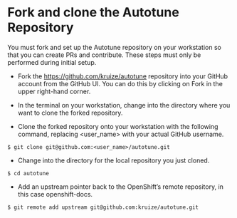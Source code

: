 # Fork and clone the Autotune Repository

You must fork and set up the Autotune repository on your workstation so that you can create PRs and contribute. These steps must only be performed during initial setup.

- Fork the https://github.com/kruize/autotune repository into your GitHub account from the GitHub UI. You can do this by clicking on Fork in the upper right-hand corner.

- In the terminal on your workstation, change into the directory where you want to clone the forked repository.

- Clone the forked repository onto your workstation with the following command, replacing <user_name> with your actual GitHub username.
```
$ git clone git@github.com:<user_name>/autotune.git
```
- Change into the directory for the local repository you just cloned.
```
$ cd autotune
```
- Add an upstream pointer back to the OpenShift’s remote repository, in this case openshift-docs.
```
$ git remote add upstream git@github.com:kruize/autotune.git
```

